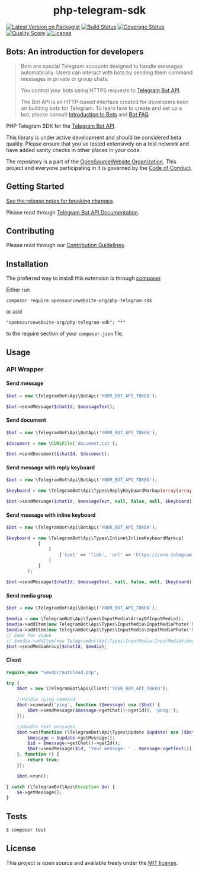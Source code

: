<h1 align="center">php-telegram-sdk</h1>

[![Latest Version on Packagist](https://img.shields.io/packagist/v/telegram-bot/api.svg?style=flat-square)](https://packagist.org/packages/telegram-bot/api)
[![Build Status](https://img.shields.io/travis/TelegramBot/Api/master.svg?style=flat-square)](https://travis-ci.org/TelegramBot/Api)
[![Coverage Status](https://img.shields.io/scrutinizer/coverage/g/telegrambot/api.svg?style=flat-square)](https://scrutinizer-ci.com/g/telegrambot/api/code-structure)
[![Quality Score](https://img.shields.io/scrutinizer/g/telegrambot/api.svg?style=flat-square)](https://scrutinizer-ci.com/g/telegrambot/api)
[![License](https://img.shields.io/badge/license-MIT-brightgreen.svg?style=flat-square)](LICENSE.md)

## Bots: An introduction for developers
>Bots are special Telegram accounts designed to handle messages automatically. Users can interact with bots by sending them command messages in private or group chats.
>
>You control your bots using HTTPS requests to [Telegram Bot API](https://core.telegram.org/bots/api).
>
>The Bot API is an HTTP-based interface created for developers keen on building bots for Telegram.
To learn how to create and set up a bot, please consult [Introduction to Bots](https://core.telegram.org/bots) and [Bot FAQ](https://core.telegram.org/bots/faq).

PHP Telegram SDK for the [Telegram Bot API](https://core.telegram.org/bots/api).

This library is under active development and should be considered beta quality. Please ensure that you've tested extensively on a test network and have added sanity checks in other places in your code.

The repository is a part of the [OpenSourceWebsite Organization](https://github.com/opensourcewebsite-org). This project and everyone participating in it is governed by the [Code of Conduct](CODE_OF_CONDUCT.md).

## Getting Started

[See the release notes for breaking changes](CHANGELOG.md).

Please read through [Telegram Bot API Documentation](https://core.telegram.org/bots/api).

## Contributing

Please read through our [Contribution Guidelines](CONTRIBUTING.md).

## Installation

The preferred way to install this extension is through [composer](http://getcomposer.org/download/).

Either run

```
composer require opensourcewebsite-org/php-telegram-sdk
```

or add

```
"opensourcewebsite-org/php-telegram-sdk": "*"
```

to the require section of your `composer.json` file.

## Usage

### API Wrapper

#### Send message

``` php
$bot = new \TelegramBot\Api\BotApi('YOUR_BOT_API_TOKEN');

$bot->sendMessage($chatId, $messageText);
```
#### Send document

```php
$bot = new \TelegramBot\Api\BotApi('YOUR_BOT_API_TOKEN');

$document = new \CURLFile('document.txt');

$bot->sendDocument($chatId, $document);
```
#### Send message with reply keyboard

```php
$bot = new \TelegramBot\Api\BotApi('YOUR_BOT_API_TOKEN');

$keyboard = new \TelegramBot\Api\Types\ReplyKeyboardMarkup(array(array("one", "two", "three")), true); // true for one-time keyboard

$bot->sendMessage($chatId, $messageText, null, false, null, $keyboard);
```
#### Send message with inline keyboard

```php
$bot = new \TelegramBot\Api\BotApi('YOUR_BOT_API_TOKEN');

$keyboard = new \TelegramBot\Api\Types\Inline\InlineKeyboardMarkup(
            [
                [
                    ['text' => 'link', 'url' => 'https://core.telegram.org']
                ]
            ]
        );

$bot->sendMessage($chatId, $messageText, null, false, null, $keyboard);
```
#### Send media group

```php
$bot = new \TelegramBot\Api\BotApi('YOUR_BOT_API_TOKEN');

$media = new \TelegramBot\Api\Types\InputMedia\ArrayOfInputMedia();
$media->addItem(new TelegramBot\Api\Types\InputMedia\InputMediaPhoto('https://avatars3.githubusercontent.com/u/9335727'));
$media->addItem(new TelegramBot\Api\Types\InputMedia\InputMediaPhoto('https://avatars3.githubusercontent.com/u/9335727'));
// Same for video
// $media->addItem(new TelegramBot\Api\Types\InputMedia\InputMediaVideo('http://clips.vorwaerts-gmbh.de/VfE_html5.mp4'));
$bot->sendMediaGroup($chatId, $media);
```

#### Client

```php
require_once "vendor/autoload.php";

try {
    $bot = new \TelegramBot\Api\Client('YOUR_BOT_API_TOKEN');

    //Handle /ping command
    $bot->command('ping', function ($message) use ($bot) {
        $bot->sendMessage($message->getChat()->getId(), 'pong!');
    });

    //Handle text messages
    $bot->on(function (\TelegramBot\Api\Types\Update $update) use ($bot) {
        $message = $update->getMessage();
        $id = $message->getChat()->getId();
        $bot->sendMessage($id, 'Your message: ' . $message->getText());
    }, function () {
        return true;
    });

    $bot->run();

} catch (\TelegramBot\Api\Exception $e) {
    $e->getMessage();
}
```

## Tests

``` bash
$ composer test
```

## License

This project is open source and available freely under the [MIT license](LICENSE.md).
